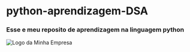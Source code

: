 # python-aprendizagem-DSA
### Esse e meu reposito de aprendizagem na linguagem python 
![Logo da Minha Empresa]([C:\Users\vandeir\Downloads\Python-logo-notext.svg.png](https://upload.wikimedia.org/wikipedia/commons/thumb/c/c3/Python-logo-notext.svg/800px-Python-logo-notext.svg.png)https://upload.wikimedia.org/wikipedia/commons/thumb/c/c3/Python-logo-notext.svg/800px-Python-logo-notext.svg.png)

